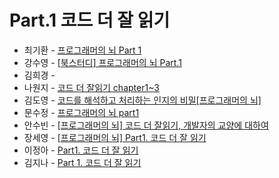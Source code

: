 # Part.1 코드 더 잘 읽기

- 최기환 - [프로그래머의 뇌 Part 1](https://www.blog.gihwan-dev.com/posts/book-study-programmers-brain-part-1/)
- 강수영 - [[북스터디] 프로그래머의 뇌 Part.1 ](https://velog.io/@sooyoung15928/%EB%B6%81%EC%8A%A4%ED%84%B0%EB%94%94-%ED%94%84%EB%A1%9C%EA%B7%B8%EB%9E%98%EB%A8%B8%EC%9D%98)
- 김희경 - []()
- 나원지 - [코드 더 잘읽기 chapter1~3](https://rowandev.notion.site/part1-On-reading-code-better-chapter1-3-17f38aa24b024313860c35a89b4f60d4?pvs=4)
- 김도영 - [코드를 해석하고 처리하는 인지의 비밀[프로그래머의 뇌]](https://medium.com/@Dodo3/%ED%94%84%EB%A1%9C%EA%B7%B8%EB%9E%98%EB%A8%B8%EC%9D%98-%EB%87%8C-4c55b3286bb7)
- 문수정 - [프로그래머의 뇌 part1](https://velog.io/@coffeeeee/pr-brain-1)
- 안수빈 - [[프로그래머의 뇌] 코드 더 잘읽기, 개발자의 교양에 대하여](https://velog.io/@jejupalette/%ED%94%84%EB%A1%9C%EA%B7%B8%EB%9E%98%EB%A8%B8%EC%9D%98-%EB%87%8C-%EC%BD%94%EB%93%9C-%EB%8D%94-%EC%9E%98%EC%9D%BD%EA%B8%B0-%EA%B0%9C%EB%B0%9C%EC%9E%90%EC%9D%98-%EA%B5%90%EC%96%91%EC%97%90-%EB%8C%80%ED%95%98%EC%97%AC)
- 장세영 - [[프로그래머의 뇌] Part1. 코드 더 잘 읽기](https://velog.io/@0x45c/%ED%94%84%EB%A1%9C%EA%B7%B8%EB%9E%98%EB%A8%B8%EC%9D%98-%EB%87%8C-Part1.-%EC%BD%94%EB%93%9C-%EB%8D%94-%EC%9E%98-%EC%9D%BD%EA%B8%B0)
- 이정아 - [Part1. 코드 더 잘 읽기](https://sulfuric-banjo-5a8.notion.site/Part1-102ca0c5c634808c932ccbcbd4185b00?pvs=4)
- 김지나 - [Part 1. 코드 더 잘 읽기](https://zzinao.notion.site/Part-1-f1b46b5f13b04b87af4da5a07388a8b4?pvs=4)
